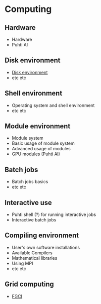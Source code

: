 # Computing

## Hardware

* Hardware <!--hardware.md-->
* Puhti AI <!--puhti-ai.md-->

## Disk environment

* [Disk environment](disk-environment.md)
* etc etc

## Shell environment

* Operating system and shell environment <!--shell-environment.md-->
* etc etc

## Module environment

* Module system <!--module-system.md-->
* Basic usage of module system <!--basic-usage-of-modules.md-->
* Advanced usage of modules <!--advanced-modules.md-->
* GPU modules (Puhti AI) <!--gpu-modules.md-->

## Batch jobs

* Batch jobs basics <!--batch-jobs-basics.md-->
* etc etc

## Interactive use

* Puhti shell (?) for running interactive jobs <!--shell.md-->
* Interactive batch jobs <!--interactive-batch-jobs.md-->

## Compiling environment

* User's own software installations <!--own-installations.md-->
* Available Compilers <!--available-compilers.md-->
* Mathematical libraries <!--math-libraries.md-->
* Using MPI <!--using-MPI.md-->
* etc etc

## Grid computing

* [FGCI](fgci-guide-intro.md)
